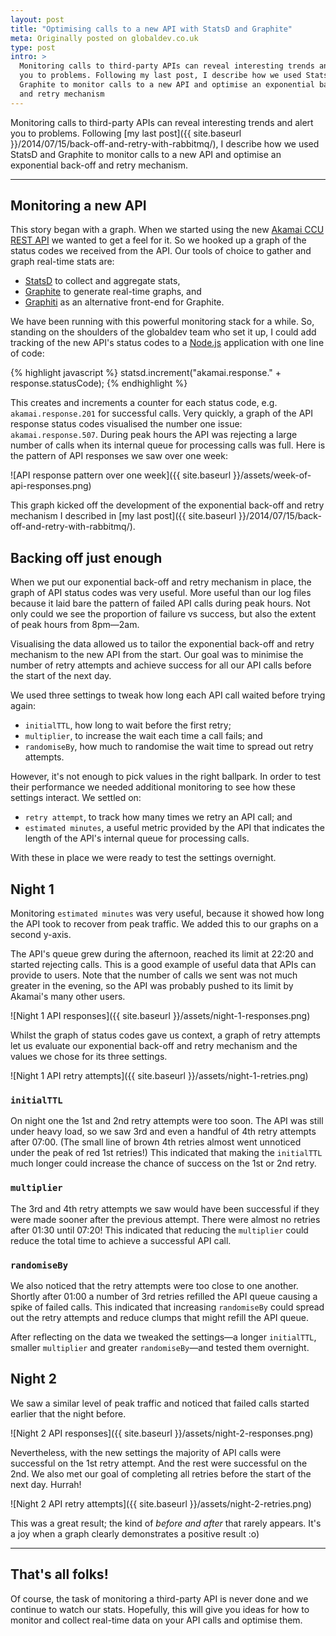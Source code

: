 ```yaml
---
layout: post
title: "Optimising calls to a new API with StatsD and Graphite"
meta: Originally posted on globaldev.co.uk
type: post
intro: >
  Monitoring calls to third-party APIs can reveal interesting trends and alert
  you to problems. Following my last post, I describe how we used StatsD and
  Graphite to monitor calls to a new API and optimise an exponential back-off
  and retry mechanism
---
```


Monitoring calls to third-party APIs can reveal interesting trends and alert
you to problems. Following
[my last post]({{ site.baseurl }}/2014/07/15/back-off-and-retry-with-rabbitmq/), I describe how we
used StatsD and Graphite to monitor calls to a new API and optimise an
exponential back-off and retry mechanism.

-----

## Monitoring a new API

This story began with a graph. When we started using the new
[Akamai CCU REST API](https://api.ccu.akamai.com/ccu/v2/docs/index.html) we
wanted to get a feel for it. So we hooked up a graph of the status codes we
received from the API. Our tools of choice to gather and graph real-time stats
are:

  - [StatsD](https://github.com/etsy/statsd) to collect and aggregate stats,
  - [Graphite](http://graphite.wikidot.com) to generate real-time graphs, and
  - [Graphiti](https://github.com/paperlesspost/graphiti) as an alternative
    front-end for Graphite.

We have been running with this powerful monitoring stack for a while. So,
standing on the shoulders of the globaldev team who set it up, I could add
tracking of the new API's status codes to a [Node.js](http://nodejs.org)
application with one line of code:

{% highlight javascript %}
statsd.increment("akamai.response." + response.statusCode);
{% endhighlight %}

This creates and increments a counter for each status code, e.g.
`akamai.response.201` for successful calls. Very quickly, a graph of the API
response status codes visualised the number one issue: `akamai.response.507`.
During peak hours the API was rejecting a large number of calls when its
internal queue for processing calls was full. Here is the pattern of
API responses we saw over one week:

![API response pattern over one week]({{ site.baseurl }}/assets/week-of-api-responses.png)

This graph kicked off the development of the exponential back-off and retry
mechanism I described in
[my last post]({{ site.baseurl }}/2014/07/15/back-off-and-retry-with-rabbitmq/).

## Backing off just enough

When we put our exponential back-off and retry mechanism in place, the graph of
API status codes was very useful. More useful than our log files because it laid
bare the pattern of failed API calls during peak hours. Not only could we see
the proportion of failure vs success, but also the extent of peak hours from
8pm—2am.

Visualising the data allowed us to tailor the exponential back-off and retry
mechanism to the new API from the start. Our goal was to minimise the number of
retry attempts and achieve success for all our API calls before the start of
the next day.

We used three settings to tweak how long each API call waited before trying
again:

  - `initialTTL`, how long to wait before the first retry;
  - `multiplier`, to increase the wait each time a call fails; and
  - `randomiseBy`, how much to randomise the wait time to spread out retry
    attempts.

However, it's not enough to pick values in the right ballpark. In order to test
their performance we needed additional monitoring to see how these settings
interact. We settled on:

  - `retry attempt`, to track how many times we retry an API call; and
  - `estimated minutes`, a useful metric provided by the API that indicates the
    length of the API's internal queue for processing calls.

With these in place we were ready to test the settings overnight.

## Night 1

Monitoring `estimated minutes` was very useful, because it showed how long
the API took to recover from peak traffic. We added this to our graphs on a
second y-axis.

The API's queue grew during the afternoon, reached its limit at 22:20 and
started rejecting calls. This is a good example of useful data that APIs can
provide to users. Note that the number of calls we sent was not much greater in
the evening, so the API was probably pushed to its limit by Akamai's many other
users.

![Night 1 API responses]({{ site.baseurl }}/assets/night-1-responses.png)

Whilst the graph of status codes gave us context, a graph of retry attempts let
us evaluate our exponential back-off and retry mechanism and the values we chose
for its three settings.

![Night 1 API retry attempts]({{ site.baseurl }}/assets/night-1-retries.png)

### `initialTTL`
On night one the 1st and 2nd retry attempts were too soon. The API was still
under heavy load, so we saw 3rd and even a handful of 4th retry attempts after
07:00. (The small line of brown 4th retries almost went unnoticed under the peak
of red 1st retries!) This indicated that making the `initialTTL` much longer
could increase the chance of success on the 1st or 2nd retry.

### `multiplier`
The 3rd and 4th retry attempts we saw would have been successful if they were
made sooner after the previous attempt. There were almost no retries after 01:30
until 07:20! This indicated that reducing the `multiplier` could reduce the
total time to achieve a successful API call.

### `randomiseBy`
We also noticed that the retry attempts were too close to one another. Shortly
after 01:00 a number of 3rd retries refilled the API queue causing a spike of
failed calls. This indicated that increasing `randomiseBy` could spread out the
retry attempts and reduce clumps that might refill the API queue.

After reflecting on the data we tweaked the settings—a longer `initialTTL`,
smaller `multiplier` and greater `randomiseBy`—and tested them overnight.

## Night 2

We saw a similar level of peak traffic and noticed that failed calls started
earlier that the night before.

![Night 2 API responses]({{ site.baseurl }}/assets/night-2-responses.png)

Nevertheless, with the new settings the majority of API calls were successful on
the 1st retry attempt. And the rest were successful on the 2nd. We also met our
goal of completing all retries before the start of the next day. Hurrah!

![Night 2 API retry attempts]({{ site.baseurl }}/assets/night-2-retries.png)

This was a great result; the kind of _before and after_ that rarely appears.
It's a joy when a graph clearly demonstrates a positive result :o)

-----

## That's all folks!

Of course, the task of monitoring a third-party API is never done and we
continue to watch our stats. Hopefully, this will give you ideas for how to
monitor and collect real-time data on your API calls and optimise them.
